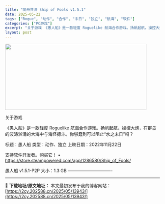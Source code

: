 ```yaml
---
title: "同舟共济 Ship of Fools v1.5.1"
date: 2025-05-22
tags: ["Rogue", "动作", "合作", "末日", "独立", "航海", "软件"]
categories: ["PC游戏"]
excerpt: "关于游戏 《愚人船》是一款轻度 Roguelike 航海合作游戏。扬帆起航，操控大炮，在群岛的波涛汹涌的大海中与海怪搏斗。你够蠢到可以阻止“水之末日”吗？ 标题：愚人船 类型：动作、独立 上映日期：2022年11月22日 支持软件开发者。购买它！ • https://store.steampower&hellip;"
layout: post
---
```


<img src="https://2cy.202588.cn/wp-content/uploads/2025/05/2025052207154091.webp" alt="" width="460" height="215" class="aligncenter size-full wp-image-13916" />

关于游戏

《愚人船》是一款轻度 Roguelike 航海合作游戏。扬帆起航，操控大炮，在群岛的波涛汹涌的大海中与海怪搏斗。你够蠢到可以阻止“水之末日”吗？

标题：愚人船
类型：动作、独立
上映日期：2022年11月22日

支持软件开发者。购买它！
• https://store.steampowered.com/app/1286580/Ship_of_Fools/

愚人船 v1.5.1-P2P
大小：1.3 GB
——————————- 

---
📖 **下载地址/原文地址：** 本文最初发布于我的博客网站：[https://2cy.202588.cn/2025/05/13943/](https://2cy.202588.cn/2025/05/13943/)

